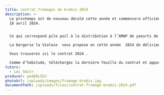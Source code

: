 ```yaml
---
title: contrat fromages de brebis 2024
description: >-
  Le printemps est de nouveau décalé cette année et commencera officieusement le
  18 avril 2024.


  Ce qui correspond pile poil à la distribution à l’AMAP de yaourts de brebis et de fromages de brebis fabriqués par Yohann et Romain.

  La bergerie la Violaie  vous propose en cette année  2024 de délicieux de Fromages  affinés de type palet ou brique ainsi que des fromages frais.

  Vous trouverez ici le contrat 2024 .

  Comme d’habitude, téléchargez la dernière feuille du contrat et apportez-la avec les chèques à l’AMAP ou envoyez le tout au tuteur.
tutors:
  - Lmi_5m1tr
producer: ped66L5OJ
photoUrl: /uploads/images/fromage-brebis.jpg
documentPath: /uploads/files/contrat-fromage-brebis-2024.pdf
---
```

